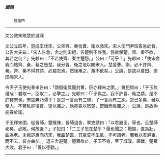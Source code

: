 

##### 國語
　　`晉語四`

* * *

文公救宋敗楚於城濮

文公立四年，楚成王伐宋，公率齊、秦伐曹、衛以救宋。宋人使門尹班告急於晉，公告大夫曰：「宋人告急，舍之則宋絕，告楚則不許我。我欲擊楚，齊、秦不欲，其若之何？」先軫曰：「不若使齊、秦主楚怨。」公曰：「可乎？」先軫曰：「使宋舍我而賂齊、秦，藉之告楚。我分曹、衛之地以賜宋人。楚愛曹、衛，必不許齊、秦。齊、秦不得其請，必屬怨焉，然後用之，蔑不欲矣。」公說，是故以曹田、衛田賜宋人。

令尹子玉使宛春來告曰：「請復衛侯而封曹，臣亦釋宋之圍。」舅犯慍曰：「子玉無禮哉！君取一，臣取二，必擊之。」先軫曰：「「子與之。我不許曹、衛之請，是不許釋宋也。宋眾無乃彊乎！是楚一言而有三施，子一言而有三怨。怨已多矣，難以擊人。不若私許復曹、衛以攜之，執宛春以怒楚，既戰而後圖之。」公說，是故拘宛春於衛。

子玉釋宋圍，從晉師。楚既陳，晉師退舍，軍吏請曰：「以君避臣，辱也。且楚師老矣，必敗。何故退？」子犯曰：「二三子忘在楚乎？偃也聞之：戰鬬，直為壯，曲為老。未報楚惠而抗宋，我曲楚直，其眾莫不生氣，不可謂老。若我以君避臣，而不去，彼亦曲矣。」退三舍避楚。楚眾欲止，子玉不肯，至于城濮，果戰，楚眾大敗。君子曰：「善以德勸。」

* * *

